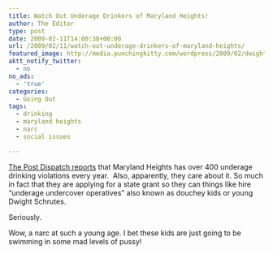 ```yaml
---
title: Watch Out Underage Drinkers of Maryland Heights!
author: The Editor
type: post
date: 2009-02-11T14:00:38+00:00
url: /2009/02/11/watch-out-underage-drinkers-of-maryland-heights/
featured_image: http://media.punchingkitty.com/wordpress/2009/02/dwight_schrute_396x222.jpg
aktt_notify_twitter:
  - no
no_ads:
  - 'true'
categories:
  - Going Out
tags:
  - drinking
  - maryland heights
  - narc
  - social issues

---
```

[The Post Dispatch reports][1] that Maryland Heights has over 400 underage drinking violations every year.  Also, apparently, they care about it. So much in fact that they are applying for a state grant so they can things like hire &#8220;underage undercover operatives&#8221; also known as douchey kids or young Dwight Schrutes.

Seriously.

Wow, a narc at such a young age. I bet these kids are just going to be swimming in some mad levels of pussy!

 [1]: http://www.stltoday.com/stltoday/news/stories.nsf/stlouiscitycounty/story/04DD93AB93F97F4A862575590017DA69?OpenDocument